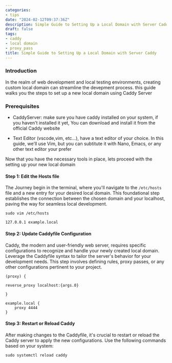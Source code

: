 ```yaml
---
categories:
- tips
date: "2024-02-12T09:37:36Z"
description: Simple Guide to Setting Up a Local Domain with Server Caddy
draft: false
tags:
- caddy
- local domain
- proxy_pass
title: Simple Guide to Setting Up a Local Domain with Server Caddy
---
```


### Introduction
In the realm of web development and local testing environments, creating custom local domain can streamline the devepment process. this guide walks you the steps to set up a new local domain using Caddy Server

### Prerequisites

* CaddyServer: make sure you have caddy installed on your system, if you haven't installed it yet, You can download and install it from the official Caddy website

* Text Editor (vscode,vim, etc...), have a text editor of your choice. In this guide, we'll use Vim, but you can subtitute it with Nano, Emacs, or any other text editor your prefer

Now that you have the necessary tools in place, lets proceed with the setting up your new local domain

#### Step 1: Edit the Hosts file

The Journey begin in the terminal, where you'll navigate to the `/etc/hosts` file and a new entry for your desired local domain. This foundational step establishes the connection between the chosen domain and your localhost, paving the way for seamless local development.

```shell
sudo vim /etc/hosts
```

```shell
127.0.0.1 example.local
```

#### Step 2: Update Caddyfile Configuration

Caddy, the modern and user-friendly web server, requires specific configurations to recognize and handle your newly created local domain. Leverage the Caddyfile syntax to tailor the server's behavior for your development needs. This step involves defining rules, proxy passes, or any other configurations pertinent to your project.

```Caddyfile
(proxy) {

reverse_proxy localhost:{args.0}

}
```

```Caddyfile
example.local {
	proxy 4444
}
```

#### Step 3: Restart or Reload Caddy

After making changes to the Caddyfile, it's crucial to restart or reload the Caddy server to apply the new configurations. Use the following commands based on your system:

```shell
sudo systemctl reload caddy
```

